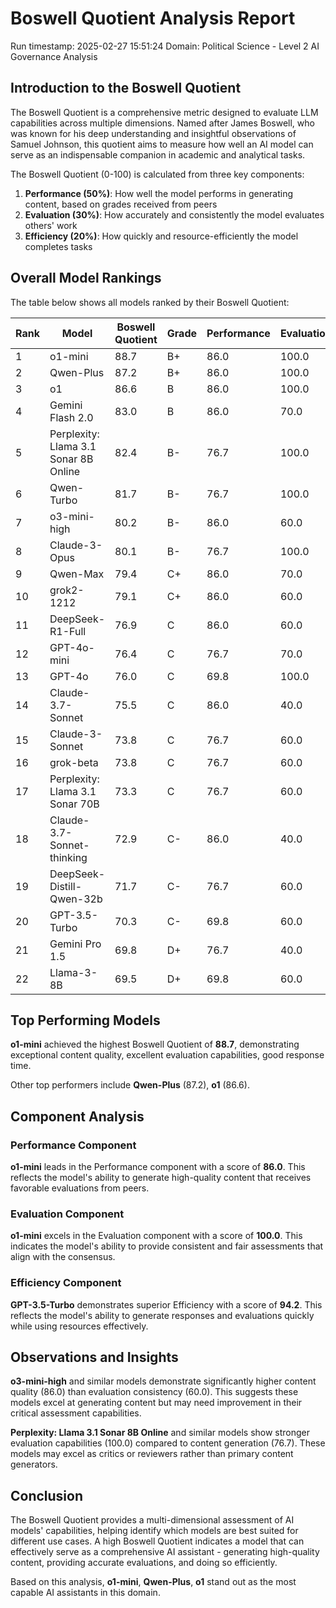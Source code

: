 # Boswell Quotient Analysis Report

Run timestamp: 2025-02-27 15:51:24
Domain: Political Science - Level 2 AI Governance Analysis

## Introduction to the Boswell Quotient
The Boswell Quotient is a comprehensive metric designed to evaluate LLM capabilities across multiple dimensions. Named after James Boswell, who was known for his deep understanding and insightful observations of Samuel Johnson, this quotient aims to measure how well an AI model can serve as an indispensable companion in academic and analytical tasks.

The Boswell Quotient (0-100) is calculated from three key components:
1. **Performance (50%)**: How well the model performs in generating content, based on grades received from peers
2. **Evaluation (30%)**: How accurately and consistently the model evaluates others' work
3. **Efficiency (20%)**: How quickly and resource-efficiently the model completes tasks

## Overall Model Rankings
The table below shows all models ranked by their Boswell Quotient:

| Rank | Model | Boswell Quotient | Grade | Performance | Evaluation | Efficiency |
|------|-------|-----------------|-------|------------|------------|------------|
| 1 | o1-mini | 88.7 | B+ | 86.0 | 100.0 | 84.6 |
| 2 | Qwen-Plus | 87.2 | B+ | 86.0 | 100.0 | 69.4 |
| 3 | o1 | 86.6 | B | 86.0 | 100.0 | 63.9 |
| 4 | Gemini Flash 2.0 | 83.0 | B | 86.0 | 70.0 | 87.6 |
| 5 | Perplexity: Llama 3.1 Sonar 8B Online | 82.4 | B- | 76.7 | 100.0 | 87.1 |
| 6 | Qwen-Turbo | 81.7 | B- | 76.7 | 100.0 | 79.6 |
| 7 | o3-mini-high | 80.2 | B- | 86.0 | 60.0 | 80.0 |
| 8 | Claude-3-Opus | 80.1 | B- | 76.7 | 100.0 | 63.4 |
| 9 | Qwen-Max | 79.4 | C+ | 86.0 | 70.0 | 52.1 |
| 10 | grok2-1212 | 79.1 | C+ | 86.0 | 60.0 | 68.9 |
| 11 | DeepSeek-R1-Full | 76.9 | C | 86.0 | 60.0 | 46.2 |
| 12 | GPT-4o-mini | 76.4 | C | 76.7 | 70.0 | 86.6 |
| 13 | GPT-4o | 76.0 | C | 69.8 | 100.0 | 71.5 |
| 14 | Claude-3.7-Sonnet | 75.5 | C | 86.0 | 40.0 | 72.5 |
| 15 | Claude-3-Sonnet | 73.8 | C | 76.7 | 60.0 | 81.2 |
| 16 | grok-beta | 73.8 | C | 76.7 | 60.0 | 80.3 |
| 17 | Perplexity: Llama 3.1 Sonar 70B | 73.3 | C | 76.7 | 60.0 | 75.6 |
| 18 | Claude-3.7-Sonnet-thinking | 72.9 | C- | 86.0 | 40.0 | 46.5 |
| 19 | DeepSeek-Distill-Qwen-32b | 71.7 | C- | 76.7 | 60.0 | 59.3 |
| 20 | GPT-3.5-Turbo | 70.3 | C- | 69.8 | 60.0 | 94.2 |
| 21 | Gemini Pro 1.5 | 69.8 | D+ | 76.7 | 40.0 | 80.4 |
| 22 | Llama-3-8B | 69.5 | D+ | 69.8 | 60.0 | 86.4 |

## Top Performing Models

**o1-mini** achieved the highest Boswell Quotient of **88.7**, 
demonstrating exceptional content quality, excellent evaluation capabilities, good response time.

Other top performers include **Qwen-Plus** (87.2), **o1** (86.6).

## Component Analysis

### Performance Component
**o1-mini** leads in the Performance component with a score of **86.0**. This reflects the model's ability to generate high-quality content that receives favorable evaluations from peers.

### Evaluation Component
**o1-mini** excels in the Evaluation component with a score of **100.0**. This indicates the model's ability to provide consistent and fair assessments that align with the consensus.

### Efficiency Component
**GPT-3.5-Turbo** demonstrates superior Efficiency with a score of **94.2**. This reflects the model's ability to generate responses and evaluations quickly while using resources effectively.

## Observations and Insights

**o3-mini-high** and similar models demonstrate significantly higher content quality (86.0) than evaluation consistency (60.0). This suggests these models excel at generating content but may need improvement in their critical assessment capabilities.

**Perplexity: Llama 3.1 Sonar 8B Online** and similar models show stronger evaluation capabilities (100.0) compared to content generation (76.7). These models may excel as critics or reviewers rather than primary content generators.

## Conclusion
The Boswell Quotient provides a multi-dimensional assessment of AI models' capabilities, helping identify which models are best suited for different use cases. A high Boswell Quotient indicates a model that can effectively serve as a comprehensive AI assistant - generating high-quality content, providing accurate evaluations, and doing so efficiently.

Based on this analysis, **o1-mini**, **Qwen-Plus**, **o1** stand out as the most capable AI assistants in this domain.